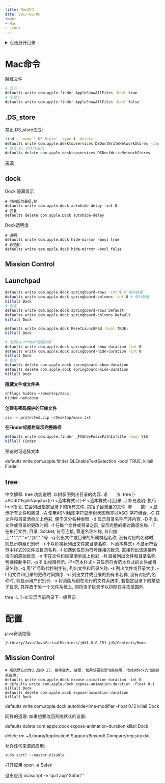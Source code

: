 ```yaml
---
title: Mac命令
date: 2017-06-06
tags:
- Mac
- Linux
---
```

<details>
<summary>点击展开目录</summary>

- [Mac命令](#mac命令)
  - [.DS\_store](#ds_store)
  - [dock](#dock)
  - [Mission Control](#mission-control)
  - [Launchpad](#launchpad)
  - [tree](#tree)
- [配置](#配置)
  - [Mission Control](#mission-control-1)

</details>

# Mac命令

隐藏文件
```bash
# 显示
defaults write com.apple.finder AppleShowAllFiles -bool true
# 不显示
defaults write com.apple.finder AppleShowAllFiles -bool false
```

## .DS_store

禁止.DS_store生成:

```bash
find . -name '.DS_Store' -type f -delete
defaults write com.apple.desktopservices DSDontWriteNetworkStores -bool TRUE
# 恢复.DS_store生成
defaults delete com.apple.desktopservices DSDontWriteNetworkStores
```
[来源](https://support.apple.com/zh-cn/102064)

## dock

Dock 隐藏显示
```shell
# 时间设为最短,秒
defaults write com.apple.dock autohide-delay -int 0
# 恢复
defaults delete com.apple.Dock autohide-delay
```

Dock透明度
```shell
# 透明
defaults write com.apple.dock hide-mirror -bool true
# 非透明
defaults write com.apple.dock hide-mirror -bool false
```

## Mission Control


## Launchpad

```bash
defaults write com.apple.dock springboard-rows -int 6 # 每列数量
defaults write com.apple.dock springboard-columns -int 8 # 每行数量
killall Dock
# 恢复
defaults write com.apple.dock springboard-rows Default
defaults write com.apple.dock springboard-columns Default
killall Dock
```

```bash
defaults write com.apple.dock ResetLaunchPad -bool TRUE;
killall Dock
```

```bash
# 关闭Launchpad动画效果
defaults write com.apple.dock springboard-show-duration -int 0
defaults write com.apple.dock springboard-hide-duration -int 0
killall Dock
# 恢复
defaults delete com.apple.dock springboard-show-duration
defaults delete com.apple.dock springboard-hide-duration
killall Dock
```

**隐藏文件或文件夹**

```bash
chflags hidden ~/Desktop/macx
hidden-nohidden
```

**创建有密码保护的压缩文件**


```bash
zip -e protected.zip ~/Desktop/macx.txt
```

**在Finder标题栏显示完整路径**

```bash
defaults write com.apple.finder _FXShowPosixPathInTitle -bool YES
killall Finder
```

预览时可选择文本

defaults write com.apple.finder QLEnableTextSelection -bool TRUE; killall Finder

## tree
中文解释: tree
功能说明: 以树状图列出目录的内容.
语　　法: tree [-aACdDfFgilnNpqstux][-I <范本样式>][-P <范本样式>][目录...]
补充说明: 执行tree指令, 它会列出指定目录下的所有文件, 包括子目录里的文件.
参　　数:
  -a   显示所有文件和目录.
  -A   使用ASNI绘图字符显示树状图而非以ASCII字符组合.
  -C   在文件和目录清单加上色彩, 便于区分各种类型.
  -d   显示目录名称而非内容.
  -D   列出文件或目录的更改时间.
  -f   在每个文件或目录之前, 显示完整的相对路径名称.
  -F   在执行文件, 目录, Socket, 符号连接, 管道名称名称, 各自加上"*","/","=","@","|"号.
  -g   列出文件或目录的所属群组名称, 没有对应的名称时, 则显示群组识别码.
  -i   不以阶梯状列出文件或目录名称.
  -I<范本样式>   不显示符合范本样式的文件或目录名称.
  -l   如遇到性质为符号连接的目录, 直接列出该连接所指向的原始目录.
  -n   不在文件和目录清单加上色彩.
  -N   直接列出文件和目录名称, 包括控制字符.
  -p   列出权限标示.
  -P<范本样式>   只显示符合范本样式的文件或目录名称.
  -q   用"?"号取代控制字符, 列出文件和目录名称.
  -s   列出文件或目录大小.
  -t   用文件和目录的更改时间排序.
  -u   列出文件或目录的拥有者名称, 没有对应的名称时, 则显示用户识别码.
  -x   将范围局限在现行的文件系统中, 若指定目录下的某些子目录, 其存放于另一个文件系统上, 则将该子目录予以排除在寻找范围外.


tree -L 1 -d:显示当前目录下一级目录



# 配置

java安装路径:

`/Library/Java/JavaVirtualMachines/jdk1.8.0_151.jdk/Contents/Home`

## Mission Control

```shell
# 系统默认的为0.2到0.25. 数字越大, 越慢. 如果想要取消动画效果, 改成0dock的动画效果设置:
defaults write com.apple.dock expose-animation-duration -int 0
# defaults write com.apple.dock expose-animation-duration -float 0.1
killall Dock
defaults delete com.apple.dock expose-animation-duration
killall Dock
```

defaults write com.apple.dock autohide-time-modifier -float 0.12
killall Dock

同样的道理.
如果想要改回系统默认的设置:

defaults delete com.apple.dock expose-animation-duration
killall Dock



delete
rm ~/Library/Application\ Support/Beyond\ Compare/registry.dat



允许任何来源的应用:
```shell
sudo spctl --master-disable
```

打开应用
open -a Safari

退出应用
osascript -e 'quit app"Safari"'